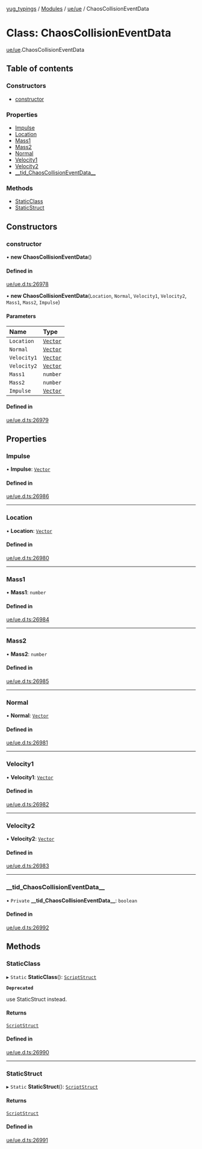[yug_typings](../README.md) / [Modules](../modules.md) / [ue/ue](../modules/ue_ue.md) / ChaosCollisionEventData

# Class: ChaosCollisionEventData

[ue/ue](../modules/ue_ue.md).ChaosCollisionEventData

## Table of contents

### Constructors

- [constructor](ue_ue.ChaosCollisionEventData.md#constructor)

### Properties

- [Impulse](ue_ue.ChaosCollisionEventData.md#impulse)
- [Location](ue_ue.ChaosCollisionEventData.md#location)
- [Mass1](ue_ue.ChaosCollisionEventData.md#mass1)
- [Mass2](ue_ue.ChaosCollisionEventData.md#mass2)
- [Normal](ue_ue.ChaosCollisionEventData.md#normal)
- [Velocity1](ue_ue.ChaosCollisionEventData.md#velocity1)
- [Velocity2](ue_ue.ChaosCollisionEventData.md#velocity2)
- [\_\_tid\_ChaosCollisionEventData\_\_](ue_ue.ChaosCollisionEventData.md#__tid_chaoscollisioneventdata__)

### Methods

- [StaticClass](ue_ue.ChaosCollisionEventData.md#staticclass)
- [StaticStruct](ue_ue.ChaosCollisionEventData.md#staticstruct)

## Constructors

### constructor

• **new ChaosCollisionEventData**()

#### Defined in

[ue/ue.d.ts:26978](https://github.com/YugMetaverse/yug_typings/blob/25cad34/ue/ue.d.ts#L26978)

• **new ChaosCollisionEventData**(`Location`, `Normal`, `Velocity1`, `Velocity2`, `Mass1`, `Mass2`, `Impulse`)

#### Parameters

| Name | Type |
| :------ | :------ |
| `Location` | [`Vector`](ue_ue_s.Vector.md) |
| `Normal` | [`Vector`](ue_ue_s.Vector.md) |
| `Velocity1` | [`Vector`](ue_ue_s.Vector.md) |
| `Velocity2` | [`Vector`](ue_ue_s.Vector.md) |
| `Mass1` | `number` |
| `Mass2` | `number` |
| `Impulse` | [`Vector`](ue_ue_s.Vector.md) |

#### Defined in

[ue/ue.d.ts:26979](https://github.com/YugMetaverse/yug_typings/blob/25cad34/ue/ue.d.ts#L26979)

## Properties

### Impulse

• **Impulse**: [`Vector`](ue_ue_s.Vector.md)

#### Defined in

[ue/ue.d.ts:26986](https://github.com/YugMetaverse/yug_typings/blob/25cad34/ue/ue.d.ts#L26986)

___

### Location

• **Location**: [`Vector`](ue_ue_s.Vector.md)

#### Defined in

[ue/ue.d.ts:26980](https://github.com/YugMetaverse/yug_typings/blob/25cad34/ue/ue.d.ts#L26980)

___

### Mass1

• **Mass1**: `number`

#### Defined in

[ue/ue.d.ts:26984](https://github.com/YugMetaverse/yug_typings/blob/25cad34/ue/ue.d.ts#L26984)

___

### Mass2

• **Mass2**: `number`

#### Defined in

[ue/ue.d.ts:26985](https://github.com/YugMetaverse/yug_typings/blob/25cad34/ue/ue.d.ts#L26985)

___

### Normal

• **Normal**: [`Vector`](ue_ue_s.Vector.md)

#### Defined in

[ue/ue.d.ts:26981](https://github.com/YugMetaverse/yug_typings/blob/25cad34/ue/ue.d.ts#L26981)

___

### Velocity1

• **Velocity1**: [`Vector`](ue_ue_s.Vector.md)

#### Defined in

[ue/ue.d.ts:26982](https://github.com/YugMetaverse/yug_typings/blob/25cad34/ue/ue.d.ts#L26982)

___

### Velocity2

• **Velocity2**: [`Vector`](ue_ue_s.Vector.md)

#### Defined in

[ue/ue.d.ts:26983](https://github.com/YugMetaverse/yug_typings/blob/25cad34/ue/ue.d.ts#L26983)

___

### \_\_tid\_ChaosCollisionEventData\_\_

• `Private` **\_\_tid\_ChaosCollisionEventData\_\_**: `boolean`

#### Defined in

[ue/ue.d.ts:26992](https://github.com/YugMetaverse/yug_typings/blob/25cad34/ue/ue.d.ts#L26992)

## Methods

### StaticClass

▸ `Static` **StaticClass**(): [`ScriptStruct`](ue_ue.ScriptStruct.md)

**`Deprecated`**

use StaticStruct instead.

#### Returns

[`ScriptStruct`](ue_ue.ScriptStruct.md)

#### Defined in

[ue/ue.d.ts:26990](https://github.com/YugMetaverse/yug_typings/blob/25cad34/ue/ue.d.ts#L26990)

___

### StaticStruct

▸ `Static` **StaticStruct**(): [`ScriptStruct`](ue_ue.ScriptStruct.md)

#### Returns

[`ScriptStruct`](ue_ue.ScriptStruct.md)

#### Defined in

[ue/ue.d.ts:26991](https://github.com/YugMetaverse/yug_typings/blob/25cad34/ue/ue.d.ts#L26991)
